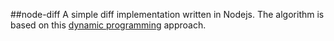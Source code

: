 ##node-diff
A simple diff implementation written in Nodejs. The algorithm is based on this [dynamic programming][1] approach.

[1]: http://en.wikipedia.org/wiki/Longest_common_subsequence_problem